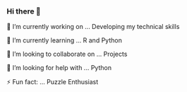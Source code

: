 ### Hi there 👋


🔭 I’m currently working on ... Developing my technical skills

🌱 I’m currently learning ... R and Python

👯 I’m looking to collaborate on ... Projects

🤔 I’m looking for help with ... Python

⚡ Fun fact: ... Puzzle Enthusiast

